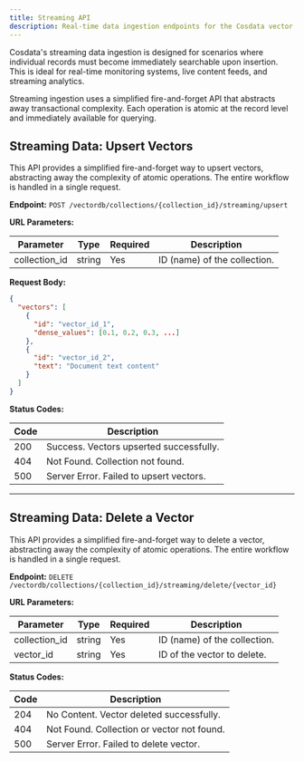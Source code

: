 ```yaml
---
title: Streaming API
description: Real-time data ingestion endpoints for the Cosdata vector database
---
```


Cosdata's streaming data ingestion is designed for scenarios where individual records must become immediately searchable upon insertion. This is ideal for real-time monitoring systems, live content feeds, and streaming analytics.

Streaming ingestion uses a simplified fire-and-forget API that abstracts away transactional complexity. Each operation is atomic at the record level and immediately available for querying.

## Streaming Data: Upsert Vectors

This API provides a simplified fire-and-forget way to upsert vectors, abstracting away the complexity of atomic operations. The entire workflow is handled in a single request.

**Endpoint:** `POST /vectordb/collections/{collection_id}/streaming/upsert`

**URL Parameters:**

| Parameter      | Type   | Required | Description                        |
|---------------|--------|----------|------------------------------------|
| collection_id  | string | Yes      | ID (name) of the collection. |

**Request Body:**

```json
{
  "vectors": [
    {
      "id": "vector_id_1",
      "dense_values": [0.1, 0.2, 0.3, ...]
    },
    {
      "id": "vector_id_2",
      "text": "Document text content"
    }
  ]
}
```

**Status Codes:**

| Code | Description                                        |
|------|----------------------------------------------------|
| 200  | Success. Vectors upserted successfully.            |
| 404  | Not Found. Collection not found.                   |
| 500  | Server Error. Failed to upsert vectors.            |

---

## Streaming Data: Delete a Vector

This API provides a simplified fire-and-forget way to delete a vector, abstracting away the complexity of atomic operations. The entire workflow is handled in a single request.

**Endpoint:** `DELETE /vectordb/collections/{collection_id}/streaming/delete/{vector_id}`

**URL Parameters:**

| Parameter      | Type   | Required | Description                        |
|---------------|--------|----------|------------------------------------|
| collection_id  | string | Yes      | ID (name) of the collection. |
| vector_id      | string | Yes      | ID of the vector to delete.        |

**Status Codes:**

| Code | Description                                        |
|------|----------------------------------------------------|
| 204  | No Content. Vector deleted successfully.            |
| 404  | Not Found. Collection or vector not found.         |
| 500  | Server Error. Failed to delete vector.              |
